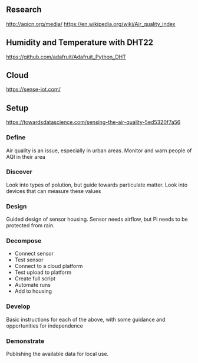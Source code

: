 ## Research
http://aqicn.org/media/
https://en.wikipedia.org/wiki/Air_quality_index

## Humidity and Temperature with DHT22
https://github.com/adafruit/Adafruit_Python_DHT


## Cloud
https://sense-iot.com/

## Setup
https://towardsdatascience.com/sensing-the-air-quality-5ed5320f7a56

### Define
Air quality is an issue, especially in urban areas. Monitor and warn people of AQI in their area

### Discover
Look into types of polution, but guide towards particulate matter.
Look into devices that can measure these values

### Design
Guided design of sensor housing. Sensor needs airflow, but Pi needs to be protected from rain.

### Decompose
- Connect sensor
- Test sensor
- Connect to a cloud platform
- Test upload to platform
- Create full script
- Automate runs
- Add to housing

### Develop
Basic instructions for each of the above, with some guidance and opportunities for independence

### Demonstrate
Publishing the available data for local use.
